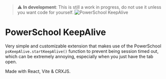 > :warning: **In development**: This is still a work in progress, do not use it unless you want code for yourself.
![PowerSchool KeepAlive]("https://github.com/Zhai90/ps-keepalive/blob/master/public/assets/banner.png?raw=true")
# PowerSchool KeepAlive
Very simple and customizable extension that makes use of the PowerSchool `psKeepAlive.startKeepAlive()` function to prevent being session timed out, which can be extremely annoying, especially when you just have the tab open.

Made with React, Vite & CRXJS.

